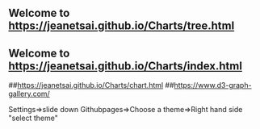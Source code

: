## Welcome to https://jeanetsai.github.io/Charts/tree.html
## Welcome to https://jeanetsai.github.io/Charts/index.html
##https://jeanetsai.github.io/Charts/chart.html
##https://www.d3-graph-gallery.com/

Settings=>slide down Githubpages=>Choose a theme=>Right hand side "select theme"
